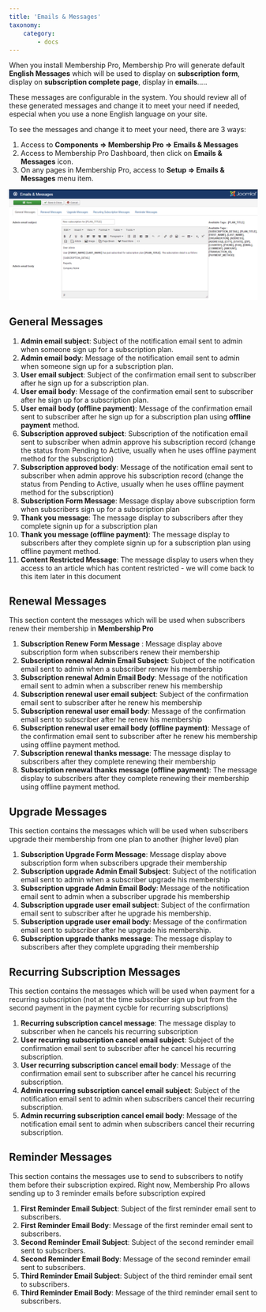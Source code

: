 ```yaml
---
title: 'Emails & Messages'
taxonomy:
    category:
        - docs
---
```


When you install Membership Pro, Membership Pro will generate default **English Messages** which will be used to display on **subscription form**, display on **subscription complete page**, display in **emails**.....

These messages are configurable in the system. You should review all of these generated messages and change it to meet your need if needed, especial when you use a none English language on your site.

To see the messages and change it to meet your need, there are 3 ways:
1. Access to **Components => Membership Pro => Emails & Messages**
2. Access to Membership Pro Dashboard, then click on **Emails & Messages** icon.
3. On any pages in Membership Pro, access to **Setup => Emails & Messages** menu item.

![Emails & Messages](messages.png)

## General Messages

1. **Admin email subject**: Subject of the notification email sent to admin when someone sign up for a subscription plan.
2. **Admin email body**: Message of the notification email sent to admin when someone sign up for a subscription plan.
3. **User email subject**: Subject of the confirmation email sent to subscriber after he sign up for a subscription plan.
4.  **User email body**: Message of the confirmation email sent to subscriber after he sign up for a subscription plan.
5.  **User email body (offline payment)**: Message of the confirmation email sent to subscriber after he sign up for a subscription plan using **offline payment** method.	
6.  **Subscription approved subject**: Subscription of the notification email sent to subscriber when admin approve his subscription record (change the status from Pending to Active, usually when he uses offline payment method for the subscription)
7.  **Subscription approved body**: Message of the notification email sent to subscriber when admin approve his subscription record (change the status from Pending to Active, usually when he uses offline payment method for the subscription)
8.  **Subscription Form Message**: Message display above subscription form when subscribers sign up for a subscription plan
9.  **Thank you message**: The message display to subscribers after they complete signin up for a subscription plan
10.  **Thank you message (offline payment)**: The message display to subscribers after they complete signin up for a subscription plan using offline payment method.
11.  **Content Restricted Message**: The message display to users when they access to an article which has content restricted - we will come back to this item later in this document

## Renewal Messages

This section content the messages which will be used when subscribers renew their membership in **Membership Pro**

1. **Subscription Renew Form Message** : Message display above subscription form when subscribers renew their membership
2. **Subscription renewal Admin Email Subsject**: Subject of the notification email sent to admin when a subscriber renew his membership
3. **Subscription renewal Admin Email Body**: Message of the notification email sent to admin when a subscriber renew his membership
4. **Subscription renewal user email subject**: Subject of the confirmation email sent to subscriber after he renew his membership
5. **Subscription renewal user email body**: Message of the confirmation email sent to subscriber after he renew his membership
6. **Subscription renewal user email body (offline payment)**: Message of the confirmation email sent to subscriber after he renew his membership using offline payment method.
7. **Subscription renewal thanks message**: The message display to subscribers after they complete renewing their membership
8. **Subscription renewal thanks message (offline payment)**: The message display to subscribers after they complete renewing their membership using offline payment method.

## Upgrade Messages

This section contains the messages which will be used when subscribers upgrade their membership from one plan to another (higher level) plan

1. **Subscription Upgrade Form Message**: Message display above subscription form when subscribers upgrade their membership
2. **Subscription upgrade Admin Email Subsject**: Subject of the notification email sent to admin when a subscriber upgrade his membership
3. **Subscription upgrade Admin Email Body**: Message of the notification email sent to admin when a subscriber upgrade his membership
4. **Subscription upgrade user email subject**: Subject of the confirmation email sent to subscriber after he upgrade his membership. 
5. **Subscription upgrade user email body**: Message of the confirmation email sent to subscriber after he upgrade his membership. 
6. **Subscription upgrade thanks message**: The message display to subscribers after they complete upgrading their membership

## Recurring Subscription Messages

This section contains the messages which will be used when payment for a recurring subscription (not at the time subscriber sign up but from the second payment in the payment cycble for recurring subscriptions)

1. **Recurring subscription cancel message**: The message display to subscriber when he cancels his recurring subscription
2. **User recurring subscription cancel email subject**: Subject of the confirmation email sent to subscriber after he cancel his recurring subscription.
3. **User recurring subscription cancel email body**: Message of the confirmation email sent to subscriber after he cancel his recurring subscription.
4. **Admin recurring subscription cancel email subject**: Subject of the notification email sent to admin when subscribers cancel their recurring subscription.
5. **Admin recurring subscription cancel email body**: Message of the notification email sent to admin when subscribers cancel their recurring subscription.

## Reminder Messages

This section contains the messages use to send to subscribers to notify them before their subscription expired. Right now, Membership Pro allows sending up to 3 reminder emails before subscription expired

1. **First Reminder Email Subject**: Subject of the first reminder email sent to subscribers.
2. **First Reminder Email Body**: Message of the first reminder email sent to subscribers.
3. **Second Reminder Email Subject**: Subject of the second reminder email sent to subscribers.
4. **Second Reminder Email Body**: Message of the second reminder email sent to subscribers.	
5. **Third Reminder Email Subject**: Subject of the third reminder email sent to subscribers.
6. **Third Reminder Email Body**: Message of the third reminder email sent to subscribers.




